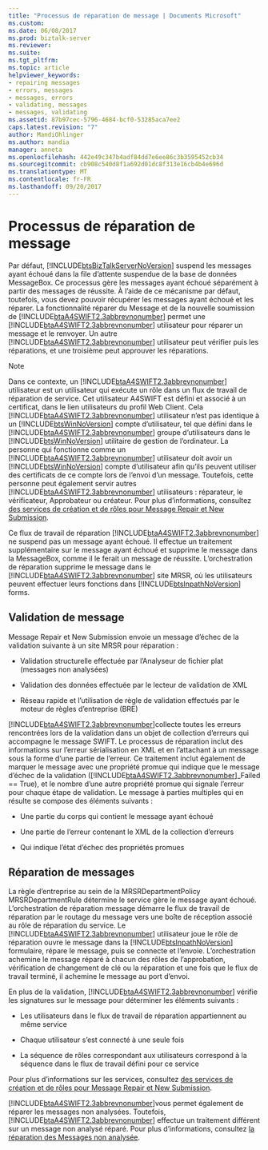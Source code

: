 ```yaml
---
title: "Processus de réparation de message | Documents Microsoft"
ms.custom: 
ms.date: 06/08/2017
ms.prod: biztalk-server
ms.reviewer: 
ms.suite: 
ms.tgt_pltfrm: 
ms.topic: article
helpviewer_keywords:
- repairing messages
- errors, messages
- messages, errors
- validating, messages
- messages, validating
ms.assetid: 87b97cec-5796-4684-bcf0-53285aca7ee2
caps.latest.revision: "7"
author: MandiOhlinger
ms.author: mandia
manager: anneta
ms.openlocfilehash: 442e49c347b4adf84dd7e6ee86c3b3595452cb34
ms.sourcegitcommit: cb908c540d8f1a692d01dc8f313e16cb4b4e696d
ms.translationtype: MT
ms.contentlocale: fr-FR
ms.lasthandoff: 09/20/2017
---
```

# <a name="message-repair-process"></a>Processus de réparation de message
Par défaut, [!INCLUDE[btsBizTalkServerNoVersion](../../includes/btsbiztalkservernoversion-md.md)] suspend les messages ayant échoué dans la file d’attente suspendue de la base de données MessageBox. Ce processus gère les messages ayant échoué séparément à partir des messages de réussite. À l’aide de ce mécanisme par défaut, toutefois, vous devez pouvoir récupérer les messages ayant échoué et les réparer. La fonctionnalité réparer du Message et de la nouvelle soumission de [!INCLUDE[btaA4SWIFT2.3abbrevnonumber](../../includes/btaa4swift2-3abbrevnonumber-md.md)] permet une [!INCLUDE[btaA4SWIFT2.3abbrevnonumber](../../includes/btaa4swift2-3abbrevnonumber-md.md)] utilisateur pour réparer un message et le renvoyer. Un autre [!INCLUDE[btaA4SWIFT2.3abbrevnonumber](../../includes/btaa4swift2-3abbrevnonumber-md.md)] utilisateur peut vérifier puis les réparations, et une troisième peut approuver les réparations.  
  
> [!NOTE]
>  Dans ce contexte, un [!INCLUDE[btaA4SWIFT2.3abbrevnonumber](../../includes/btaa4swift2-3abbrevnonumber-md.md)] utilisateur est un utilisateur qui exécute un rôle dans un flux de travail de réparation de service. Cet utilisateur A4SWIFT est défini et associé à un certificat, dans le lien utilisateurs du profil Web Client. Cela [!INCLUDE[btaA4SWIFT2.3abbrevnonumber](../../includes/btaa4swift2-3abbrevnonumber-md.md)] utilisateur n’est pas identique à un [!INCLUDE[btsWinNoVersion](../../includes/btswinnoversion-md.md)] compte d’utilisateur, tel que défini dans le [!INCLUDE[btaA4SWIFT2.3abbrevnonumber](../../includes/btaa4swift2-3abbrevnonumber-md.md)] groupe d’utilisateurs dans le [!INCLUDE[btsWinNoVersion](../../includes/btswinnoversion-md.md)] utilitaire de gestion de l’ordinateur. La personne qui fonctionne comme un [!INCLUDE[btaA4SWIFT2.3abbrevnonumber](../../includes/btaa4swift2-3abbrevnonumber-md.md)] utilisateur doit avoir un [!INCLUDE[btsWinNoVersion](../../includes/btswinnoversion-md.md)] compte d’utilisateur afin qu’ils peuvent utiliser des certificats de ce compte lors de l’envoi d’un message. Toutefois, cette personne peut également servir autres [!INCLUDE[btaA4SWIFT2.3abbrevnonumber](../../includes/btaa4swift2-3abbrevnonumber-md.md)] utilisateurs : réparateur, le vérificateur, Approbateur ou créateur. Pour plus d’informations, consultez [des services de création et de rôles pour Message Repair et New Submission](../../adapters-and-accelerators/accelerator-swift/creating-departments-and-roles-for-message-repair-and-new-submission.md).  
  
 Ce flux de travail de réparation [!INCLUDE[btaA4SWIFT2.3abbrevnonumber](../../includes/btaa4swift2-3abbrevnonumber-md.md)] ne suspend pas un message ayant échoué. Il effectue un traitement supplémentaire sur le message ayant échoué et supprime le message dans la MessageBox, comme il le ferait un message de réussite. L’orchestration de réparation supprime le message dans le [!INCLUDE[btaA4SWIFT2.3abbrevnonumber](../../includes/btaa4swift2-3abbrevnonumber-md.md)] site MRSR, où les utilisateurs peuvent effectuer leurs fonctions dans [!INCLUDE[btsInpathNoVersion](../../includes/btsinpathnoversion-md.md)] forms.  
  
## <a name="message-validation"></a>Validation de message  
 Message Repair et New Submission envoie un message d’échec de la validation suivante à un site MRSR pour réparation :  
  
-   Validation structurelle effectuée par l’Analyseur de fichier plat (messages non analysées)  
  
-   Validation des données effectuée par le lecteur de validation de XML  
  
-   Réseau rapide et l’utilisation de règle de validation effectués par le moteur de règles d’entreprise (BRE)  
  
 [!INCLUDE[btaA4SWIFT2.3abbrevnonumber](../../includes/btaa4swift2-3abbrevnonumber-md.md)]collecte toutes les erreurs rencontrées lors de la validation dans un objet de collection d’erreurs qui accompagne le message SWIFT. Le processus de réparation inclut des informations sur l’erreur sérialisation en XML et en l’attachant à un message sous la forme d’une partie de l’erreur. Ce traitement inclut également de marquer le message avec une propriété promue qui indique que le message d’échec de la validation ([!INCLUDE[btaA4SWIFT2.3abbrevnonumber](../../includes/btaa4swift2-3abbrevnonumber-md.md)]_Failed == True), et le nombre d’une autre propriété promue qui signale l’erreur pour chaque étape de validation. Le message à parties multiples qui en résulte se compose des éléments suivants :  
  
-   Une partie du corps qui contient le message ayant échoué  
  
-   Une partie de l’erreur contenant le XML de la collection d’erreurs  
  
-   Qui indique l’état d’échec des propriétés promues  
  
## <a name="message-repair"></a>Réparation de messages  
 La règle d’entreprise au sein de la MRSRDepartmentPolicy MRSRDepartmentRule détermine le service gère le message ayant échoué. L’orchestration de réparation message démarre le flux de travail de réparation par le routage du message vers une boîte de réception associé au rôle de réparation du service. Le [!INCLUDE[btaA4SWIFT2.3abbrevnonumber](../../includes/btaa4swift2-3abbrevnonumber-md.md)] utilisateur joue le rôle de réparation ouvre le message dans la [!INCLUDE[btsInpathNoVersion](../../includes/btsinpathnoversion-md.md)] formulaire, répare le message, puis se connecte et l’envoie. L’orchestration achemine le message réparé à chacun des rôles de l’approbation, vérification de changement de clé ou la réparation et une fois que le flux de travail terminé, il achemine le message au port d’envoi.  
  
 En plus de la validation, [!INCLUDE[btaA4SWIFT2.3abbrevnonumber](../../includes/btaa4swift2-3abbrevnonumber-md.md)] vérifie les signatures sur le message pour déterminer les éléments suivants :  
  
-   Les utilisateurs dans le flux de travail de réparation appartiennent au même service  
  
-   Chaque utilisateur s’est connecté à une seule fois  
  
-   La séquence de rôles correspondant aux utilisateurs correspond à la séquence dans le flux de travail défini pour ce service  
  
 Pour plus d’informations sur les services, consultez [des services de création et de rôles pour Message Repair et New Submission](../../adapters-and-accelerators/accelerator-swift/creating-departments-and-roles-for-message-repair-and-new-submission.md).  
  
 [!INCLUDE[btaA4SWIFT2.3abbrevnonumber](../../includes/btaa4swift2-3abbrevnonumber-md.md)]vous permet également de réparer les messages non analysées. Toutefois, [!INCLUDE[btaA4SWIFT2.3abbrevnonumber](../../includes/btaa4swift2-3abbrevnonumber-md.md)] effectue un traitement différent sur un message non analysé réparé. Pour plus d’informations, consultez [la réparation des Messages non analysée](../../adapters-and-accelerators/accelerator-swift/repairing-unparsed-messages.md).